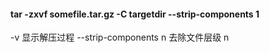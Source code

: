 #### tar -zxvf somefile.tar.gz -C targetdir --strip-components 1

-v 显示解压过程
--strip-components n 去除文件层级 n